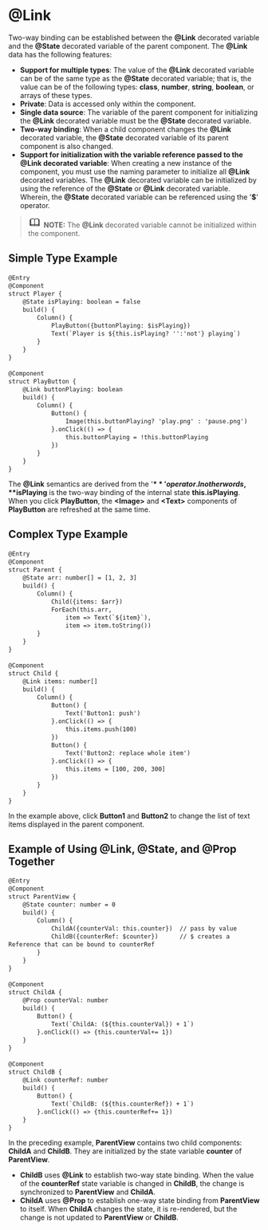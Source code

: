 # @Link<a name="EN-US_TOPIC_0000001110948894"></a>

Two-way binding can be established between the  **@Link**  decorated variable and the  **@State**  decorated variable of the parent component. The  **@Link**  data has the following features:

-   **Support for multiple types**: The value of the  **@Link**  decorated variable can be of the same type as the  **@State**  decorated variable; that is, the value can be of the following types:  **class**,  **number**,  **string**,  **boolean**, or arrays of these types.
-   **Private**: Data is accessed only within the component.
-   **Single data source**: The variable of the parent component for initializing the  **@Link**  decorated variable must be the  **@State**  decorated variable.
-   **Two-way binding**: When a child component changes the  **@Link**  decorated variable, the  **@State**  decorated variable of its parent component is also changed.
-   **Support for initialization with the variable reference passed to the @Link decorated variable**: When creating a new instance of the component, you must use the naming parameter to initialize all  **@Link**  decorated variables. The  **@Link**  decorated variable can be initialized by using the reference of the  **@State**  or  **@Link**  decorated variable. Wherein, the  **@State**  decorated variable can be referenced using the '**$**' operator.

>![](../public_sys-resources/icon-note.gif) **NOTE:** 
>The  **@Link**  decorated variable cannot be initialized within the component.

## Simple Type Example<a name="section19793192619582"></a>

```
@Entry
@Component
struct Player {
    @State isPlaying: boolean = false
    build() {
        Column() {
            PlayButton({buttonPlaying: $isPlaying})
            Text(`Player is ${this.isPlaying? '':'not'} playing`)
        }
    }
}

@Component
struct PlayButton {
    @Link buttonPlaying: boolean
    build() {
        Column() {
            Button() {
                Image(this.buttonPlaying? 'play.png' : 'pause.png')
            }.onClick(() => {
                this.buttonPlaying = !this.buttonPlaying
            })
        }
    }
}
```

The  **@Link**  semantics are derived from the '**$**' operator. In other words,  **$isPlaying**  is the two-way binding of the internal state  **this.isPlaying**. When you click  **PlayButton**, the  **<Image\>**  and  **<Text\>**  components of  **PlayButton**  are refreshed at the same time.

## Complex Type Example<a name="section2921131712010"></a>

```
@Entry
@Component
struct Parent {
    @State arr: number[] = [1, 2, 3]
    build() {
        Column() {
            Child({items: $arr})
            ForEach(this.arr,
                item => Text(`${item}`),
                item => item.toString())
        }
    }
}

@Component
struct Child {
    @Link items: number[]
    build() {
        Column() {
            Button() {
                Text('Button1: push')
            }.onClick(() => {
                this.items.push(100)
            })
            Button() {
                Text('Button2: replace whole item')
            }.onClick(() => {
                this.items = [100, 200, 300]
            })
        }
    }
}
```

In the example above, click  **Button1**  and  **Button2**  to change the list of text items displayed in the parent component.

## Example of Using @Link, @State, and @Prop Together<a name="section17490315415"></a>

```
@Entry
@Component
struct ParentView {
    @State counter: number = 0
    build() {
        Column() {
            ChildA({counterVal: this.counter})  // pass by value
            ChildB({counterRef: $counter})      // $ creates a Reference that can be bound to counterRef
        }
    }
}

@Component
struct ChildA {
    @Prop counterVal: number
    build() {
        Button() {
            Text(`ChildA: (${this.counterVal}) + 1`)
        }.onClick(() => {this.counterVal+= 1})
    }
}

@Component
struct ChildB {
    @Link counterRef: number
    build() {
        Button() {
            Text(`ChildB: (${this.counterRef}) + 1`)
        }.onClick(() => {this.counterRef+= 1})
    }
}
```

In the preceding example,  **ParentView**  contains two child components:  **ChildA**  and  **ChildB**. They are initialized by the state variable  **counter**  of  **ParentView**.

-   **ChildB**  uses  **@Link**  to establish two-way state binding. When the value of the  **counterRef**  state variable is changed in  **ChildB**, the change is synchronized to  **ParentView**  and  **ChildA**.
-   **ChildA**  uses  **@Prop**  to establish one-way state binding from  **ParentView**  to itself. When  **ChildA**  changes the state, it is re-rendered, but the change is not updated to  **ParentView**  or  **ChildB**.

